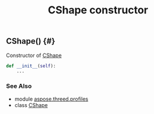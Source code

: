 ﻿---
title: CShape constructor
second_title: Aspose.3D for Python via .NET API References
description: 
type: docs
weight: 10
url: /python-net/aspose.threed.profiles/cshape/__init__/
is_root: false
---

## CShape() {#}

Constructor of [CShape](/3d/python-net/aspose.threed.profiles/cshape)



```python
def __init__(self):
    ...
```





### See Also
* module [aspose.threed.profiles](../../)
* class [CShape](/3d/python-net/aspose.threed.profiles/cshape)
